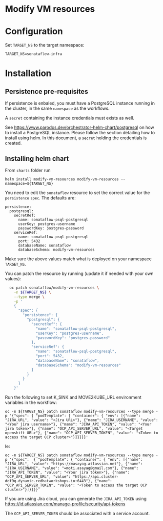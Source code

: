 Modify VM resources
===========

# Configuration
Set `TARGET_NS` to the target namespace:
```console
TARGET_NS=sonataflow-infra
```

# Installation
## Persistence pre-requisites
If persistence is enbaled, you must have a PostgreSQL instance running in the cluster, in the same `namespace` as the workflows.

A `secret` containing the instance credentials must exists as well. 

See https://www.parodos.dev/orchestrator-helm-chart/postgresql on how to install a PostgreSQL instance. Please follow the section detailing how to install using helm. In this document, a `secret` holding the credentials is created.


## Installing helm chart 
From `charts` folder run 
```console
helm install modify-vm-resources modify-vm-resources --namespace=${TARGET_NS}
```


You need to edit the `sonataflow` resource to set the correct value for the `persistence` `spec`.
The defaults are:
```
persistence:
  postgresql:
    secretRef:
      name: sonataflow-psql-postgresql
      userKey: postgres-username
      passwordKey: postgres-password
    serviceRef:
      name: sonataflow-psql-postgresql
      port: 5432
      databaseName: sonataflow
      databaseSchema: modify-vm-resources
```

Make sure the above values match what is deployed on your namespace `TARGET_NS`.

You can patch the resource by running (update it if needed with your own values):
```bash
  oc patch sonataflow/modify-vm-resources \
    -n ${TARGET_NS} \
    --type merge \
    -p '
    {
      "spec": {
        "persistence": {
          "postgresql": {
            "secretRef": {
              "name": "sonataflow-psql-postgresql",
              "userKey": "postgres-username",
              "passwordKey": "postgres-password"
            },
            "serviceRef": {
              "name": "sonataflow-psql-postgresql",
              "port": 5432,
              "databaseName": "sonataflow",
              "databaseSchema": "modify-vm-resources"
            }
          }
        }
      }
    }'
```


Run the following to set K_SINK and MOVE2KUBE_URL environment variables in the workflow:
```console
oc -n ${TARGET_NS} patch sonataflow modify-vm-resources --type merge -p '{"spec": { "podTemplate": { "container": { "env": [{"name": "JIRA_URL", "value": "<Jira URL>"}, {"name": "JIRA_USERNAME", "value": "<Your jira username>"}, {"name": "JIRA_API_TOKEN", "value": "<Your jira token>"}, {"name": "OCP_API_SERVER_URL", "value": "<Target openshift URL>"}, {"name": "OCP_API_SERVER_TOKEN", "value": "<Token to access the target OCP cluster>"}]}}}}'
```
Ie:
```console
oc -n ${TARGET_NS} patch sonataflow modify-vm-resources --type merge -p '{"spec":  { "podTemplate": { "container": { "env": [{"name": "JIRA_URL", "value": "https://masayag.atlassian.net"}, {"name": "JIRA_USERNAME", "value": "=moti.asayag@gmail.com"}, {"name": "JIRA_API_TOKEN", "value": "<Your jira token>"}, {"name": "OCP_API_SERVER_URL", "value": "https://api.cluster-ddf9q.dynamic.redhatworkshops.io:6443"}, {"name": "OCP_API_SERVER_TOKEN", "value": "<Token to access the target OCP cluster>"}]}}}}'
```

If you are using Jira cloud, you can generate the `JIRA_API_TOKEN` using https://id.atlassian.com/manage-profile/security/api-tokens 

The `OCP_API_SERVER_TOKEN` should be associated with a service account.
